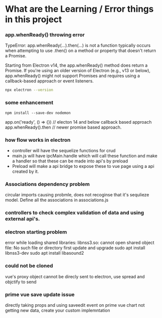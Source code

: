 # What are the Learning / Error things in this project

### app.whenReady() throwing error

TypeError: app.whenReady(...).then(...) is not a function typically occurs when attempting to use .then() on a method or property that doesn't return a Promise.

Starting from Electron v14, the app.whenReady() method does return a Promise. If you're using an older version of Electron (e.g., v13 or below), app.whenReady() might not support Promises and requires using a callback-based approach or event listeners.

```bash
npx electron --version
```

### some enhancement

```
npm install --save-dev nodemon
```

app.on('ready', () => {}) // electon 14 and below callback based approach
app.whenReady().then // newer promise based approach.

### how flow works in electron

- controller will have the sequelize functions for crud
- main.js will have ipcMain.handle which will call these function and make a handler so that these can be made into api's by preload
- Preload will make a api bridge to expose these to vue page using a api created by it.

### Associations dependency problem

circular imports causing probmle, does not recoginse that it's sequlieze model. Define all the associations in associations.js

### controllers to check complex validation of data and using external api's.

### electron starting problem

error while loading shared libraries: libnss3.so: cannot open shared object file: No such file or directory
first update and upgrade
sudo apt install libnss3-dev
sudo apt install libasound2

### could not be cloned

vue's proxy object cannot be direcly sent to electron, use spread and objctify to send


### prime vue save update issue
directly taking props and using saveedit event on prime vue chart not getting new data, create your custom implemntation

